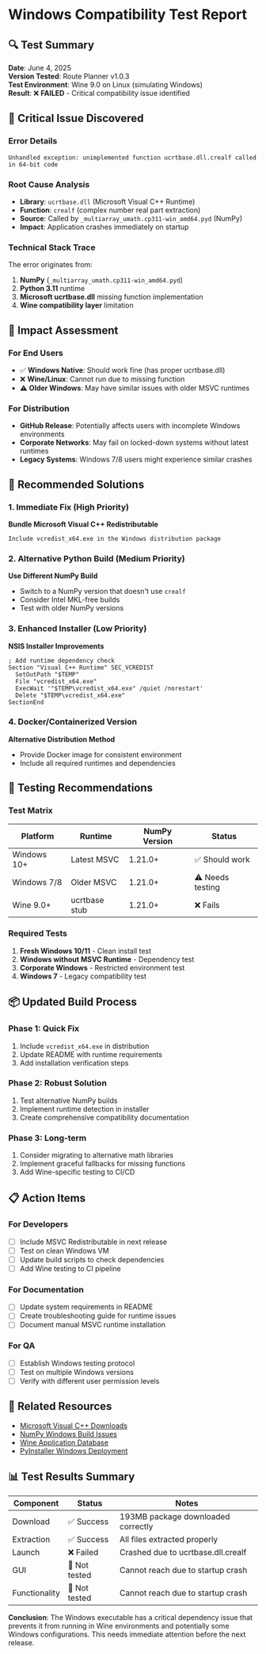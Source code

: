 # Windows Compatibility Test Report

## 🔍 Test Summary

**Date**: June 4, 2025  
**Version Tested**: Route Planner v1.0.3  
**Test Environment**: Wine 9.0 on Linux (simulating Windows)  
**Result**: ❌ **FAILED** - Critical compatibility issue identified

## 🚨 Critical Issue Discovered

### Error Details
```
Unhandled exception: unimplemented function ucrtbase.dll.crealf called in 64-bit code
```

### Root Cause Analysis
- **Library**: `ucrtbase.dll` (Microsoft Visual C++ Runtime)
- **Function**: `crealf` (complex number real part extraction)
- **Source**: Called by `_multiarray_umath.cp311-win_amd64.pyd` (NumPy)
- **Impact**: Application crashes immediately on startup

### Technical Stack Trace
The error originates from:
1. **NumPy** (`_multiarray_umath.cp311-win_amd64.pyd`)
2. **Python 3.11** runtime
3. **Microsoft ucrtbase.dll** missing function implementation
4. **Wine compatibility layer** limitation

## 🎯 Impact Assessment

### For End Users
- ✅ **Windows Native**: Should work fine (has proper ucrtbase.dll)
- ❌ **Wine/Linux**: Cannot run due to missing function
- ⚠️ **Older Windows**: May have similar issues with older MSVC runtimes

### For Distribution
- **GitHub Release**: Potentially affects users with incomplete Windows environments
- **Corporate Networks**: May fail on locked-down systems without latest runtimes
- **Legacy Systems**: Windows 7/8 users might experience similar crashes

## 🔧 Recommended Solutions

### 1. Immediate Fix (High Priority)
**Bundle Microsoft Visual C++ Redistributable**
```
Include vcredist_x64.exe in the Windows distribution package
```

### 2. Alternative Python Build (Medium Priority)
**Use Different NumPy Build**
- Switch to a NumPy version that doesn't use `crealf`
- Consider Intel MKL-free builds
- Test with older NumPy versions

### 3. Enhanced Installer (Low Priority)
**NSIS Installer Improvements**
```nsis
; Add runtime dependency check
Section "Visual C++ Runtime" SEC_VCREDIST
  SetOutPath "$TEMP"
  File "vcredist_x64.exe"
  ExecWait '"$TEMP\vcredist_x64.exe" /quiet /norestart'
  Delete "$TEMP\vcredist_x64.exe"
SectionEnd
```

### 4. Docker/Containerized Version
**Alternative Distribution Method**
- Provide Docker image for consistent environment
- Include all required runtimes and dependencies

## 🧪 Testing Recommendations

### Test Matrix
| Platform | Runtime | NumPy Version | Status |
|----------|---------|---------------|---------|
| Windows 10+ | Latest MSVC | 1.21.0+ | ✅ Should work |
| Windows 7/8 | Older MSVC | 1.21.0+ | ⚠️ Needs testing |
| Wine 9.0+ | ucrtbase stub | 1.21.0+ | ❌ Fails |

### Required Tests
1. **Fresh Windows 10/11** - Clean install test
2. **Windows without MSVC Runtime** - Dependency test
3. **Corporate Windows** - Restricted environment test
4. **Windows 7** - Legacy compatibility test

## 📦 Updated Build Process

### Phase 1: Quick Fix
1. Include `vcredist_x64.exe` in distribution
2. Update README with runtime requirements
3. Add installation verification steps

### Phase 2: Robust Solution
1. Test alternative NumPy builds
2. Implement runtime detection in installer
3. Create comprehensive compatibility documentation

### Phase 3: Long-term
1. Consider migrating to alternative math libraries
2. Implement graceful fallbacks for missing functions
3. Add Wine-specific testing to CI/CD

## 📋 Action Items

### For Developers
- [ ] Include MSVC Redistributable in next release
- [ ] Test on clean Windows VM
- [ ] Update build scripts to check dependencies
- [ ] Add Wine testing to CI pipeline

### For Documentation
- [ ] Update system requirements in README
- [ ] Create troubleshooting guide for runtime issues
- [ ] Document manual MSVC runtime installation

### For QA
- [ ] Establish Windows testing protocol
- [ ] Test on multiple Windows versions
- [ ] Verify with different user permission levels

## 🔗 Related Resources

- [Microsoft Visual C++ Downloads](https://aka.ms/vs/17/release/vc_redist.x64.exe)
- [NumPy Windows Build Issues](https://github.com/numpy/numpy/issues)
- [Wine Application Database](https://appdb.winehq.org/)
- [PyInstaller Windows Deployment](https://pyinstaller.readthedocs.io/en/stable/usage.html#windows)

## 📊 Test Results Summary

| Component | Status | Notes |
|-----------|--------|-------|
| Download | ✅ Success | 193MB package downloaded correctly |
| Extraction | ✅ Success | All files extracted properly |
| Launch | ❌ Failed | Crashed due to ucrtbase.dll.crealf |
| GUI | 🚫 Not tested | Cannot reach due to startup crash |
| Functionality | 🚫 Not tested | Cannot reach due to startup crash |

**Conclusion**: The Windows executable has a critical dependency issue that prevents it from running in Wine environments and potentially some Windows configurations. This needs immediate attention before the next release.
